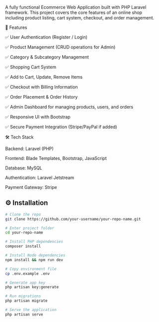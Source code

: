 
A fully functional Ecommerce Web Application built with PHP Laravel framework.
This project covers the core features of an online shop including product listing, cart system, checkout, and order management.

🚀 Features

✅ User Authentication (Register / Login)

✅ Product Management (CRUD operations for Admin)

✅ Category & Subcategory Management

✅ Shopping Cart System

✅ Add to Cart, Update, Remove Items

✅ Checkout with Billing Information

✅ Order Placement & Order History

✅ Admin Dashboard for managing products, users, and orders

✅ Responsive UI with Bootstrap

✅ Secure Payment Integration (Stripe/PayPal if added)

🛠️ Tech Stack

Backend: Laravel (PHP)

Frontend: Blade Templates, Bootstrap, JavaScript

Database: MySQL

Authentication: Laravel Jetstream

Payment Gateway: Stripe

## ⚙️ Installation

```bash
# Clone the repo
git clone https://github.com/your-username/your-repo-name.git

# Enter project folder
cd your-repo-name

# Install PHP dependencies
composer install

# Install Node dependencies
npm install && npm run dev

# Copy environment file
cp .env.example .env

# Generate app key
php artisan key:generate

# Run migrations
php artisan migrate

# Serve the application
php artisan serve
